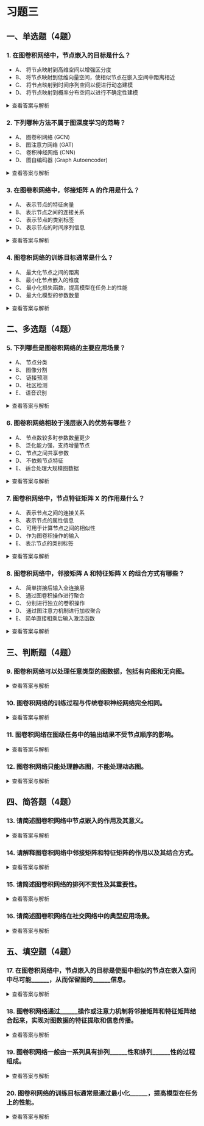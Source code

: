 # 习题三

## 一、单选题（4题）
### 1. 在图卷积网络中，节点嵌入的目标是什么？
- A、 将节点映射到高维空间以增强区分度
- B、 将节点映射到低维向量空间，使相似节点在嵌入空间中距离相近
- C、 将节点映射到时间序列空间以便进行动态建模
- D、 将节点映射到概率分布空间以进行不确定性建模
<details>
  <summary>查看答案与解析</summary>
  答案：B<br>
  解析：节点嵌入的核心目标是将图中的节点映射到一个低维向量空间，使得图中相似的节点在嵌入空间中尽可能接近，从而保留图的结构信息。
</details>

### 2. 下列哪种方法不属于图深度学习的范畴？
- A、 图卷积网络 (GCN)
- B、 图注意力网络 (GAT)
- C、 卷积神经网络 (CNN)
- D、 图自编码器 (Graph Autoencoder)
<details>
  <summary>查看答案与解析</summary>
  答案：C<br>
  解析：卷积神经网络(CNN) 主要用于处理网格状数据（如图像），而图深度学习专门针对图结构数据，因此 CNN 不属于图深度学习的范畴。
</details>

### 3. 在图卷积网络中，邻接矩阵 A 的作用是什么？
- A、 表示节点的特征向量
- B、 表示节点之间的连接关系
- C、 表示节点的类别标签
- D、 表示节点的时间序列信息
<details>
  <summary>查看答案与解析</summary>
  答案：B<br>
  解析：邻接矩阵A 描述了图中节点之间的连接关系，是图卷积网络中进行消息传递和聚合操作的重要组成部分。
</details>

### 4. 图卷积网络的训练目标通常是什么？
- A、 最大化节点之间的距离
- B、 最小化节点嵌入的维度
- C、 最小化损失函数，提高模型在任务上的性能
- D、 最大化模型的参数数量
<details>
  <summary>查看答案与解析</summary>
  答案：C<br>
  解析：图卷积网络的训练目标是通过最小化损失函数，使模型在节点分类、链接预测等任务上表现更好。
</details>


## 二、多选题（4题）
### 5. 下列哪些是图卷积网络的主要应用场景？
- A、 节点分类
- B、 图像分割
- C、 链接预测
- D、 社区检测
- E、 语音识别
<details>
  <summary>查看答案与解析</summary>
  答案：ACD<br>
  解析：图卷积网络广泛应用于图结构数据相关的任务，如节点分类、链接预测和社区检测，而图像分割和语音识别通常使用传统卷积神经网络。
</details>

### 6. 图卷积网络相较于浅层嵌入的优势有哪些？
- A、 节点数较多时参数数量更少
- B、 泛化能力强，支持增量节点
- C、 节点之间共享参数
- D、 不依赖节点特征
- E、 适合处理大规模图数据
<details>
  <summary>查看答案与解析</summary>
  答案：ABCE<br>
  解析：图卷积网络通过深度学习方法克服了浅层嵌入的缺点，如参数数量多、泛化能力差、不合并节点特征等问题，具备更强的泛化能力和适应性。
</details>

### 7. 图卷积网络中，节点特征矩阵 X 的作用是什么？
- A、 表示节点之间的连接关系
- B、 表示节点的属性信息
- C、 可用于计算节点之间的相似性
- D、 作为图卷积操作的输入
- E、 表示节点的类别标签
<details>
  <summary>查看答案与解析</summary>
  答案：BCD<br>
  解析：节点特征矩阵X 包含了节点的属性信息，用于计算节点之间的相似性，并作为图卷积操作的输入。 类别标签是训练中的监督信号，并非特征矩阵的作用。
</details>

### 8. 图卷积网络中，邻接矩阵 A 和特征矩阵 X 的组合方式有哪些？
- A、 简单拼接后输入全连接层
- B、 通过图卷积操作进行聚合
- C、 分别进行独立的卷积操作
- D、 通过图注意力机制进行加权聚合
- E、 简单直接相乘后输入激活函数
<details>
  <summary>查看答案与解析</summary>
  答案：BD<br>
  解析：图卷积网络中，邻接矩阵A 和特征矩阵 X 通常通过图卷积操作或图注意力机制进行聚合，而不是简单的拼接或相乘。
</details>


## 三、判断题（4题）
### 9. 图卷积网络可以处理任意类型的图数据，包括有向图和无向图。
<details>
  <summary>查看答案与解析</summary>
  答案：正确<br>
  解析：图卷积网络的设计可以适应不同类型的图结构，包括有向图和无向图，只要邻接矩阵和特征矩阵能够正确表示图的结构。
</details>

### 10. 图卷积网络的训练过程与传统卷积神经网络完全相同。
<details>
  <summary>查看答案与解析</summary>
  答案：错误<br>
  解析：图卷积网络的训练过程与传统卷积神经网络虽然在优化方法上相同（如都使用梯度下降），但在具体细节上有所不同，因为图数据的结构不同于图像数据，需要特殊的图卷积操作。
</details>

### 11. 图卷积网络在图级任务中的输出结果不受节点顺序的影响。
<details>
  <summary>查看答案与解析</summary>
  答案：正确<br>
  解析：图卷积网络在图级任务中具有排列不变性，即最终的输出结果不会因节点顺序的变化而改变。
</details>

### 12. 图卷积网络只能处理静态图，不能处理动态图。
<details>
  <summary>查看答案与解析</summary>
  答案：错误<br>
  解析：图卷积网络可以通过扩展设计来处理动态图，例如引入时间维度或递归机制。
</details>


## 四、简答题（4题）
### 13. 请简述图卷积网络中节点嵌入的作用及其意义。
<details>
  <summary>查看答案与解析</summary>
  答案：节点嵌入的作用是将图中的节点映射到低维向量空间，使得相似的节点在嵌入空间中距离相近。其意义在于保留图的结构信息，便于后续的节点分类、链接预测等任务。<br>
  解析：节点嵌入解决了图数据非结构化的问题，将节点转化为机器可处理的低维向量，同时保留关键结构特征，为下游任务提供基础。
</details>

### 14. 请解释图卷积网络中邻接矩阵和特征矩阵的作用以及其结合方式。
<details>
  <summary>查看答案与解析</summary>
  答案：邻接矩阵描述了节点之间的连接关系，特征矩阵描述了节点的属性信息。图卷积网络通过图卷积操作或注意力机制将两者结合起来，实现对图数据的特征提取和信息传播。<br>
  解析：邻接矩阵提供“结构信息”，特征矩阵提供“属性信息”，两者结合是图卷积实现“消息传递”的核心，确保模型同时利用图的结构和节点属性。
</details>

### 15. 请简述图卷积网络的排列不变性及其重要性。
<details>
  <summary>查看答案与解析</summary>
  答案：排列不变性是指图级任务中图卷积网络的输出结果不受节点顺序的影响。其重要性在于保证模型的稳定性和可靠性，避免因节点顺序的不同而导致结果的不一致。<br>
  解析：图数据的节点无固定顺序（如社交网络中用户编号可任意调整），排列不变性确保模型对同一图的不同节点编号方式输出一致，符合实际应用需求。
</details>

### 16. 请简述图卷积网络在社交网络中的典型应用场景。
<details>
  <summary>查看答案与解析</summary>
  答案：图卷积网络在社交网络中可用于用户分类、好友推荐、社区发现等任务。通过分析用户之间的连接关系和用户特征，图卷积网络可以提供更准确的预测和分类结果。<br>
  解析：社交网络天然是图结构（用户为节点，好友关系为边），图卷积能有效利用“用户连接”和“用户属性（如兴趣标签）”，提升任务精度（如推荐好友时同时考虑关系亲密度和兴趣相似度）。
</details>


## 五、填空题（4题）
### 17. 在图卷积网络中，节点嵌入的目标是使图中相似的节点在嵌入空间中尽可能______，从而保留图的______信息。
<details>
  <summary>查看答案与解析</summary>
  答案：接近；结构<br>
  解析：节点嵌入的核心目标是保留图的结构信息，使相似节点在嵌入空间中距离相近。
</details>

### 18. 图卷积网络通过______操作或注意力机制将邻接矩阵和特征矩阵结合起来，实现对图数据的特征提取和信息传播。
<details>
  <summary>查看答案与解析</summary>
  答案：图卷积<br>
  解析：图卷积操作是图卷积网络的核心，用于聚合邻居节点的信息并更新当前节点的特征。
</details>

### 19. 图卷积网络一般由一系列具有排列______性和排列______性的过程组成。
<details>
  <summary>查看答案与解析</summary>
  答案：不变；等变<br>
  解析：图卷积网络的设计巧妙地结合了排列等变性和排列不变性来处理非结构化的图数据。其图卷积层通过对邻居节点信息进行聚合和变换来更新当前节点的特征，具有排列等变性；对于需要得到整个图的单一表示的图级任务（如图分类），会在网络的末端添加一个全局池化层（如全局求和），这是一个天然的排列不变操作，确保最终输出结果与图的节点顺序无关。
</details>

### 20. 图卷积网络的训练目标通常是通过最小化______，提高模型在任务上的性能。
<details>
  <summary>查看答案与解析</summary>
  答案：损失函数<br>
  解析：损失函数是衡量模型预测结果与真实值之间差距的指标，通过最小化损失函数可以提高模型性能。
</details>
